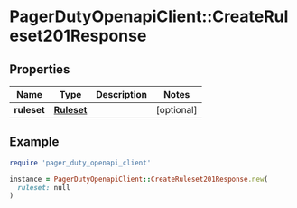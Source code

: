 # PagerDutyOpenapiClient::CreateRuleset201Response

## Properties

| Name | Type | Description | Notes |
| ---- | ---- | ----------- | ----- |
| **ruleset** | [**Ruleset**](Ruleset.md) |  | [optional] |

## Example

```ruby
require 'pager_duty_openapi_client'

instance = PagerDutyOpenapiClient::CreateRuleset201Response.new(
  ruleset: null
)
```

